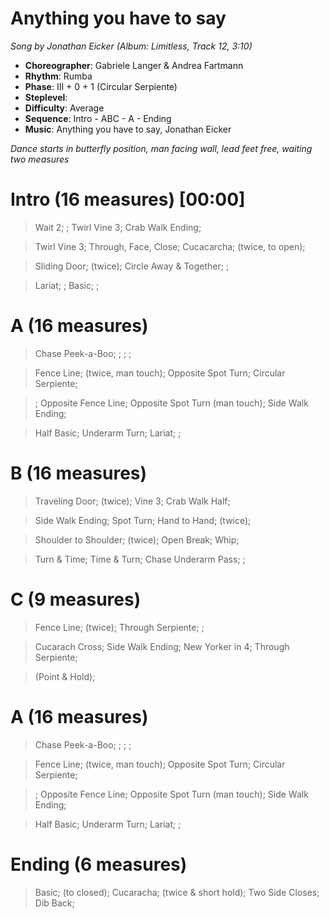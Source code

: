 # Anything you have to say
*Song by Jonathan Eicker (Album: Limitless, Track 12, 3:10)*
 
* **Choreographer**: Gabriele Langer & Andrea Fartmann
* **Rhythm**: Rumba
* **Phase**: III + 0 + 1 (Circular Serpiente)
* **Steplevel**: 
* **Difficulty**: Average
* **Sequence**: Intro - ABC - A - Ending
* **Music**: Anything you have to say, Jonathan Eicker
 
*Dance starts in butterfly position, man facing wall, lead feet free, waiting two measures*
 
# Intro (16 measures) [00:00]

> Wait 2; ; Twirl Vine 3; Crab Walk Ending;

> Twirl Vine 3; Through, Face, Close; Cucacarcha; (twice, to open);

> Sliding Door; (twice); Circle Away & Together; ;

> Lariat; ; Basic; ;

# A (16 measures)

> Chase Peek-a-Boo; ; ; ;

> Fence Line; (twice, man touch); Opposite Spot Turn; Circular Serpiente;

> ; Opposite Fence Line; Opposite Spot Turn (man touch); Side Walk Ending;

> Half Basic; Underarm Turn; Lariat; ;

# B (16 measures)

> Traveling Door; (twice); Vine 3; Crab Walk Half;

> Side Walk Ending; Spot Turn; Hand to Hand; (twice);

> Shoulder to Shoulder; (twice); Open Break; Whip;

> Turn & Time; Time & Turn; Chase Underarm Pass; ;

# C (9 measures) 

> Fence Line; (twice); Through Serpiente; ;

> Cucarach Cross; Side Walk Ending; New Yorker in 4; Through Serpiente; 

> (Point & Hold);

# A (16 measures)

> Chase Peek-a-Boo; ; ; ;

> Fence Line; (twice, man touch); Opposite Spot Turn; Circular Serpiente;

> ; Opposite Fence Line; Opposite Spot Turn (man touch); Side Walk Ending;

> Half Basic; Underarm Turn; Lariat; ;

# Ending (6 measures)

> Basic; (to closed); Cucaracha; (twice & short hold); Two Side Closes; Dib Back;